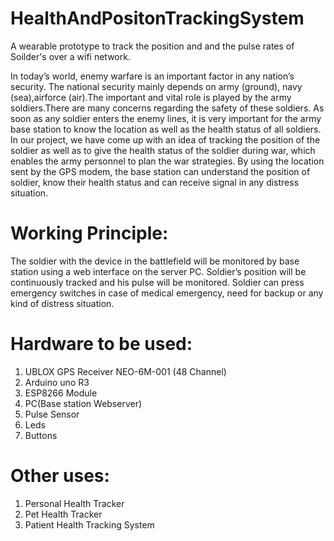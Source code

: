 # HealthAndPositonTrackingSystem

A wearable prototype to track the position and and the pulse rates of Soilder's over a wifi network.

In today’s world, enemy warfare is an important factor in any nation’s security. The national security mainly depends on army (ground), navy (sea),air­force (air).The important and vital role is played by the army soldiers.There are many concerns regarding the safety of these soldiers. As soon as any soldier enters the enemy lines, it is very important for the army base station to know the location as well as the health status of all soldiers. In our project, we have come up with an idea of tracking the position of the soldier as well as to give the health status of the soldier during war, which enables the army
personnel to plan the war strategies. By using the location sent by the GPS modem, the base station can understand the position of soldier, know their health status and can receive signal in any distress situation.

# Working Principle:

The soldier with the device in the battlefield will be monitored by base station using a web interface on the server PC. Soldier’s position will be continuously tracked and his pulse will be monitored. Soldier can press emergency switches in case of medical emergency, need for backup or any kind of distress situation.

# Hardware to be used:

1. UBLOX GPS Receiver NEO-6M-001 (48 Channel)
2. Arduino uno R3
3. ESP8266 Module
3. PC(Base station Webserver)
4. Pulse Sensor
5. Leds
5. Buttons

# Other uses:

1. Personal Health Tracker
2. Pet Health Tracker
3. Patient Health Tracking System
